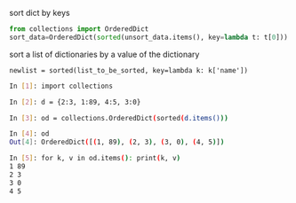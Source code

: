sort dict by keys
```python
from collections import OrderedDict
sort_data=OrderedDict(sorted(unsort_data.items(), key=lambda t: t[0]))
```

sort a list of dictionaries by a value of the dictionary
```
newlist = sorted(list_to_be_sorted, key=lambda k: k['name'])
```

```sh
In [1]: import collections

In [2]: d = {2:3, 1:89, 4:5, 3:0}

In [3]: od = collections.OrderedDict(sorted(d.items()))

In [4]: od
Out[4]: OrderedDict([(1, 89), (2, 3), (3, 0), (4, 5)])

In [5]: for k, v in od.items(): print(k, v)
1 89
2 3
3 0
4 5
```